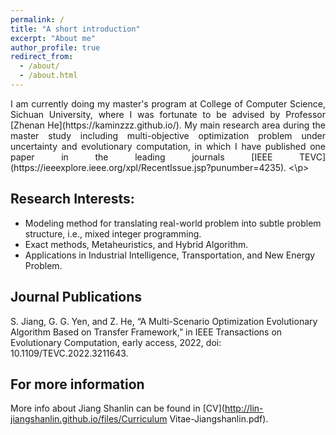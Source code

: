 ```yaml
---
permalink: /
title: "A short introduction"
excerpt: "About me"
author_profile: true
redirect_from: 
  - /about/
  - /about.html
---
```


<!-- ## A short introduction -->
<p style="text-align:justify;"> 
I am currently doing my master's program at College of Computer Science, Sichuan University, where I was fortunate to be advised by Professor [Zhenan He](https://kaminzzz.github.io/). My main research area during the master study including multi-objective optimization problem under uncertainty and evolutionary computation, in which I have published one paper in the leading journals [IEEE TEVC](https://ieeexplore.ieee.org/xpl/RecentIssue.jsp?punumber=4235).
<\p>

<br/>

## Research Interests:
* Modeling method for translating real-world problem into subtle problem structure, i.e., mixed integer programming.
* Exact methods, Metaheuristics, and Hybrid Algorithm.
* Applications in Industrial Intelligence, Transportation, and New Energy Problem.

## Journal Publications
S. Jiang, G. G. Yen, and Z. He, “A Multi-Scenario Optimization Evolutionary Algorithm Based on Transfer Framework,” in IEEE Transactions on Evolutionary Computation, early access, 2022, doi: 10.1109/TEVC.2022.3211643.


## For more information
More info about Jiang Shanlin can be found in [CV](http://lin-jiangshanlin.github.io/files/Curriculum Vitae-Jiangshanlin.pdf).
